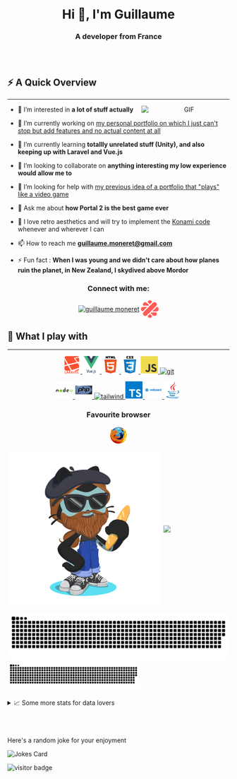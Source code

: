 <h1 align="center">Hi 👋, I'm Guillaume</h1>
<h3 align="center">A developer from France</h3>

<br/><br/>
<h2 align="left">⚡️ A Quick Overview</h2>

- - -

<a target="_blank" align="center">
  <img align="right" width="200" alt="GIF" src="https://media.giphy.com/media/m2Q7FEc0bEr4I/giphy.gif">
</a>

- 👀 I’m interested in **a lot of stuff actually**

- 🔭 I’m currently working on [my personal portfolio on which I just can't stop but add features and no actual content at all](https://github.com/EvilYep/Online-CV)

- 🌱 I’m currently learning **totallly unrelated stuff (Unity), and also keeping up with Laravel and Vue.js**

- 👯 I’m looking to collaborate on **anything interesting my low experience would allow me to**

- 🤝 I’m looking for help with [my previous idea of a portfolio that "plays" like a video game](https://github.com/EvilYep/Portfolio)

- 💬 Ask me about **how Portal 2 is the best game ever**

- 👾 I love retro aesthetics and will try to implement the [Konami code](https://gist.github.com/EvilYep/7458b242d88ccfd91089591256c7ca80) whenever and wherever I can

- 📫 How to reach me **guillaume.moneret@gmail.com**

- ⚡ Fun fact : **When I was young and we didn't care about how planes ruin the planet, in New Zealand, I skydived above Mordor**

<h3 align="center">Connect with me:</h3>
<p align="center">
<a href="https://linkedin.com/in/gmoneret" target="_blank"><img align="center" src="https://raw.githubusercontent.com/rahuldkjain/github-profile-readme-generator/master/src/images/icons/Social/linked-in-alt.svg" alt="guillaume moneret" height="30" width="40" /></a> <a href="https://www.malt.fr/profile/guillaumemoneret" target="_blank"><img align="center" src="./assets/malt.png" alt="guillaume moneret" height="40" width="40" /></a>
</p>

<h2 align="left">🔨 What I play with</h2>

- - -

<p align="center"> <a href="https://laravel.com/" target="_blank" rel="noreferrer"> <img src="https://raw.githubusercontent.com/devicons/devicon/master/icons/laravel/laravel-plain-wordmark.svg" alt="laravel" width="40" height="40"/> </a> <a href="https://vuejs.org/" target="_blank" rel="noreferrer"> <img src="https://raw.githubusercontent.com/devicons/devicon/master/icons/vuejs/vuejs-original-wordmark.svg" alt="vuejs" width="40" height="40"/> </a> <a href="https://www.w3.org/html/" target="_blank" rel="noreferrer"> <img src="https://raw.githubusercontent.com/devicons/devicon/master/icons/html5/html5-original-wordmark.svg" alt="html5" width="40" height="40"/> </a> <a href="https://www.w3schools.com/css/" target="_blank" rel="noreferrer"> <img src="https://raw.githubusercontent.com/devicons/devicon/master/icons/css3/css3-original-wordmark.svg" alt="css3" width="40" height="40"/> </a> <a href="https://developer.mozilla.org/en-US/docs/Web/JavaScript" target="_blank" rel="noreferrer"> <img src="https://raw.githubusercontent.com/devicons/devicon/master/icons/javascript/javascript-original.svg" alt="javascript" width="40" height="40"/> </a> <a href="https://git-scm.com/" target="_blank" rel="noreferrer"> <img src="https://www.vectorlogo.zone/logos/git-scm/git-scm-icon.svg" alt="git" width="40" height="40"/> </a> </p>
<p align="center"> <a href="https://nodejs.org" target="_blank" rel="noreferrer"> <img src="https://raw.githubusercontent.com/devicons/devicon/master/icons/nodejs/nodejs-original-wordmark.svg" alt="nodejs" width="40" height="40"/> </a> <a href="https://www.php.net" target="_blank" rel="noreferrer"> <img src="https://raw.githubusercontent.com/devicons/devicon/master/icons/php/php-original.svg" alt="php" width="40" height="40"/> </a> <a href="https://tailwindcss.com/" target="_blank" rel="noreferrer"> <img src="https://www.vectorlogo.zone/logos/tailwindcss/tailwindcss-icon.svg" alt="tailwind" width="40" height="40"/> </a> <a href="https://www.typescriptlang.org/" target="_blank" rel="noreferrer"> <img src="https://raw.githubusercontent.com/devicons/devicon/master/icons/typescript/typescript-original.svg" alt="typescript" width="40" height="40"/> </a>  <a href="https://webpack.js.org" target="_blank" rel="noreferrer"> <img src="https://raw.githubusercontent.com/devicons/devicon/d00d0969292a6569d45b06d3f350f463a0107b0d/icons/webpack/webpack-original-wordmark.svg" alt="webpack" width="40" height="40"/> </a> <a href="https://www.java.com" target="_blank" rel="noreferrer"> <img src="https://raw.githubusercontent.com/devicons/devicon/master/icons/java/java-original.svg" alt="java" width="40" height="40"/> </a> </p>

<h3 align="center">Favourite browser</h3>
<p align="center"> <a href="https://www.mozilla.org/firefox/new" target="_blank"> <img src="https://raw.githubusercontent.com/devicons/devicon/master/icons/firefox/firefox-original.svg" alt="firefox" width="40"/> </a> </p>


<a href="https://myoctocat.com/" target="_blank"><img align="center" width="350" alt="skyline octocat" src="./assets/octocat.png"></a> <a href="https://github.com/anuraghazra/github-readme-stats" target="_blank"><img align="center" src="https://github-readme-stats.vercel.app/api/top-langs/?username=evilyep&layout=compact&theme=tokyonight" width="300" /></a> 

<a href="https://skyline.github.com/evilyep/2021" target="_blank"><img src="https://raw.githubusercontent.com/evilyep/evilyep/output/github-contribution-grid-snake-dark.svg#gh-dark-mode-only" alt="github contribution grid snake animation" /><img src="https://raw.githubusercontent.com/evilyep/evilyep/output/github-contribution-grid-snake.svg#gh-light-mode-only" alt="github contribution grid snake animation" width="300"/> </a>


<details>
<summary>	📈 Some more stats for data lovers</summary>
<br>
  <p>&nbsp;<img align="center" src="https://github-readme-stats.vercel.app/api?username=evilyep&show_icons=true&locale=en&theme=tokyonight&bg_color=20,1D2671,C33764" alt="evilyep" />
  <img align="center" src="https://github-readme-streak-stats.herokuapp.com/?user=evilyep&theme=tokyonight" alt="evilyep" /></p>

![GitHub metrics](https://metrics.lecoq.io/evilyep)  
</details>

<br></br>

Here's a random joke for your enjoyment

![Jokes Card](https://readme-jokes.vercel.app/api?theme=tokyonight)

<img src="https://visitor-badge-reloaded.herokuapp.com/badge?page_id=evilyep.evilyep&logo=github" alt="visitor badge"/>



